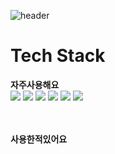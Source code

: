<!-- ### Hi there 👋 -->

![header](https://capsule-render.vercel.app/api?height=300&color=FF3636&type=waving&text=WELLCOME!&desc=jeondoohyun's%20github)

<h1>Tech Stack</h1>


<strong>자주사용해요</strong><br>
 <a href="" target="_blank"><img src="https://img.shields.io/badge/android-1DDB16?style=flat-square&logo=android&logoColor=FFFFFF"/></a>
 <a href="" target="_blank"><img src="https://img.shields.io/badge/ios-000000?style=flat-square&logo=apple&logoColor=FFFFFF"/></a>
 <a href="" target="_blank"><img src="https://img.shields.io/badge/xcode-4374D9?style=flat-square&logo=xcode&logoColor=FFFFFF"/></a>
 <a href="" target="_blank"><img src="https://img.shields.io/badge/java-512BD4?style=flat-square&logoColor=512BD4"/></a>
 <a href="" target="_blank"><img src="https://img.shields.io/badge/kotlin-FF0000?style=flat-square&logo=kotlin&logoColor=FFFFFF"/></a>
 <a href="" target="_blank"><img src="https://img.shields.io/badge/swift-FF00DD?style=flat-square&logo=swift&logoColor=FFFFFF"/></a>

<br><br>
<strong>사용한적있어요</strong><br>



<!--
**jeondoohyun/jeondoohyun** is a ✨ _special_ ✨ repository because its `README.md` (this file) appears on your GitHub profile.

Here are some ideas to get you started:

- 🔭 I’m currently working on ...
- 🌱 I’m currently learning ...
- 👯 I’m looking to collaborate on ...
- 🤔 I’m looking for help with ...
- 💬 Ask me about ...
- 📫 How to reach me: ...
- 😄 Pronouns: ...
- ⚡ Fun fact: ...
-->
